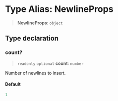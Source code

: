 # Type Alias: NewlineProps

> **NewlineProps**: `object`

## Type declaration

### count?

> `readonly` `optional` **count**: `number`

Number of newlines to insert.

#### Default

```ts
1
```
